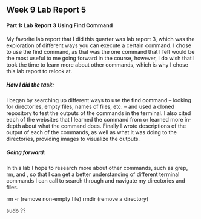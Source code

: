 ## Week 9 Lab Report 5

#### Part 1: Lab Report 3 Using Find Command

My favorite lab report that I did this quarter was lab report 3, which was the exploration of different ways you can execute a certain command. I chose to use the find command, as that was the one command that I felt would be the most useful to me going forward in the course, however, I do wish that I took the time to learn more about other commands, which is why I chose this lab report to relook at.

##### How I did the task:

I began by searching up different ways to use the find command – looking for directories, empty files, names of files, etc. – and used a cloned repository to test the outputs of the commands in the terminal. I also cited each of the websites that I learned the command from or learned more in-depth about what the command does. Finally I wrote descriptions of the output of each of the commands, as well as what it was doing to the directories, providing images to visualize the outputs.

##### Going forward:

In this lab I hope to research more about other commands, such as grep, rm, and , so that I can get a better understanding of different terminal commands I can call to search through and navigate my directories and files.



rm -r (remove non-empty file)
rmdir (remove a directory)


sudo ??
